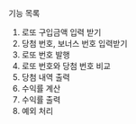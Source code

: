 기능 목록

1. 로또 구입금액 입력 받기
2. 당첨 번호, 보너스 번호 입력받기
3. 로또 번호 발행
4. 로또 번호와 당첨 번호 비교
5. 당첨 내역 출력
6. 수익률 계산
7. 수익률 출력
8. 예외 처리
